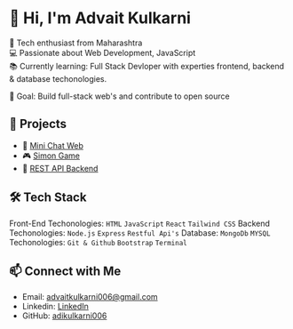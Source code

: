 # 👋 Hi, I'm Advait Kulkarni

🚀 Tech enthusiast from Maharashtra  
💻 Passionate about Web Development, JavaScript  
📚 Currently learning: Full Stack Devloper with experties frontend, backend & database techonologies. 

🎯 Goal: Build full-stack web's and contribute to open source  

## 🔧 Projects
- 💬 [Mini Chat Web](https://github.com/adikulkarni006/MINI-CHAT-WEB)
- 🎮 [Simon Game](https://github.com/adikulkarni006/SIMON-SAY-GAME)
- 📄 [REST API Backend](https://github.com/adikulkarni006/REST_Quora_Posts)

## 🛠 Tech Stack
Front-End Techonologies: 
`HTML` `JavaScript` `React` `Tailwind CSS`
Backend Techonologies:
`Node.js` `Express` `Restful Api's`
Database: `MongoDb` `MYSQL`
Techonologies: `Git & Github` `Bootstrap` `Terminal`



## 📫 Connect with Me
- Email: advaitkulkarni006@gmail.com  
- Linkedin: [LinkedIn](https://www.linkedin.com/in/advait-kulkarni-73b1a0327)  
- GitHub: [adikulkarni006](https://github.com/adikulkarni006)
